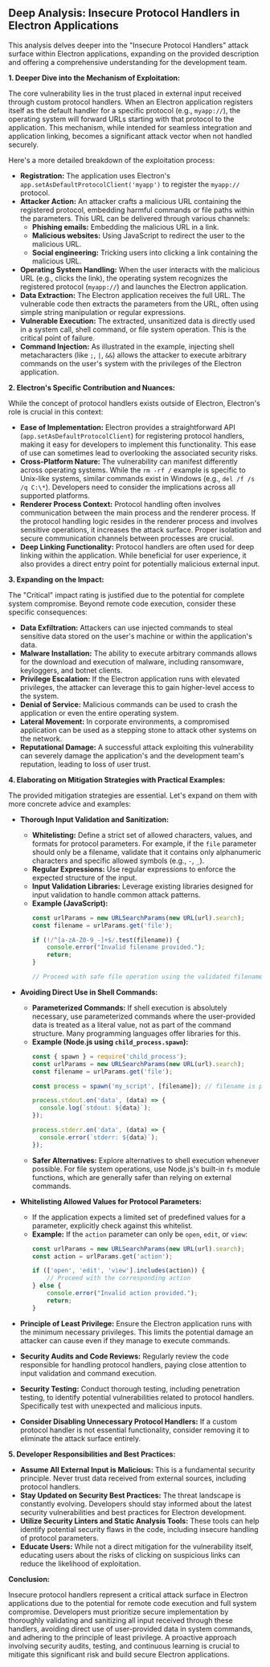 ## Deep Analysis: Insecure Protocol Handlers in Electron Applications

This analysis delves deeper into the "Insecure Protocol Handlers" attack surface within Electron applications, expanding on the provided description and offering a comprehensive understanding for the development team.

**1. Deeper Dive into the Mechanism of Exploitation:**

The core vulnerability lies in the trust placed in external input received through custom protocol handlers. When an Electron application registers itself as the default handler for a specific protocol (e.g., `myapp://`), the operating system will forward URLs starting with that protocol to the application. This mechanism, while intended for seamless integration and application linking, becomes a significant attack vector when not handled securely.

Here's a more detailed breakdown of the exploitation process:

* **Registration:** The application uses Electron's `app.setAsDefaultProtocolClient('myapp')` to register the `myapp://` protocol.
* **Attacker Action:** An attacker crafts a malicious URL containing the registered protocol, embedding harmful commands or file paths within the parameters. This URL can be delivered through various channels:
    * **Phishing emails:** Embedding the malicious URL in a link.
    * **Malicious websites:** Using JavaScript to redirect the user to the malicious URL.
    * **Social engineering:** Tricking users into clicking a link containing the malicious URL.
* **Operating System Handling:** When the user interacts with the malicious URL (e.g., clicks the link), the operating system recognizes the registered protocol (`myapp://`) and launches the Electron application.
* **Data Extraction:** The Electron application receives the full URL. The vulnerable code then extracts the parameters from the URL, often using simple string manipulation or regular expressions.
* **Vulnerable Execution:**  The extracted, unsanitized data is directly used in a system call, shell command, or file system operation. This is the critical point of failure.
* **Command Injection:** As illustrated in the example, injecting shell metacharacters (like `;`, `|`, `&&`) allows the attacker to execute arbitrary commands on the user's system with the privileges of the Electron application.

**2. Electron's Specific Contribution and Nuances:**

While the concept of protocol handlers exists outside of Electron, Electron's role is crucial in this context:

* **Ease of Implementation:** Electron provides a straightforward API (`app.setAsDefaultProtocolClient`) for registering protocol handlers, making it easy for developers to implement this functionality. This ease of use can sometimes lead to overlooking the associated security risks.
* **Cross-Platform Nature:**  The vulnerability can manifest differently across operating systems. While the `rm -rf /` example is specific to Unix-like systems, similar commands exist in Windows (e.g., `del /f /s /q C:\*`). Developers need to consider the implications across all supported platforms.
* **Renderer Process Context:**  Protocol handling often involves communication between the main process and the renderer process. If the protocol handling logic resides in the renderer process and involves sensitive operations, it increases the attack surface. Proper isolation and secure communication channels between processes are crucial.
* **Deep Linking Functionality:**  Protocol handlers are often used for deep linking within the application. While beneficial for user experience, it also provides a direct entry point for potentially malicious external input.

**3. Expanding on the Impact:**

The "Critical" impact rating is justified due to the potential for complete system compromise. Beyond remote code execution, consider these specific consequences:

* **Data Exfiltration:** Attackers can use injected commands to steal sensitive data stored on the user's machine or within the application's data.
* **Malware Installation:** The ability to execute arbitrary commands allows for the download and execution of malware, including ransomware, keyloggers, and botnet clients.
* **Privilege Escalation:** If the Electron application runs with elevated privileges, the attacker can leverage this to gain higher-level access to the system.
* **Denial of Service:** Malicious commands can be used to crash the application or even the entire operating system.
* **Lateral Movement:** In corporate environments, a compromised application can be used as a stepping stone to attack other systems on the network.
* **Reputational Damage:**  A successful attack exploiting this vulnerability can severely damage the application's and the development team's reputation, leading to loss of user trust.

**4. Elaborating on Mitigation Strategies with Practical Examples:**

The provided mitigation strategies are essential. Let's expand on them with more concrete advice and examples:

* **Thorough Input Validation and Sanitization:**
    * **Whitelisting:** Define a strict set of allowed characters, values, and formats for protocol parameters. For example, if the `file` parameter should only be a filename, validate that it contains only alphanumeric characters and specific allowed symbols (e.g., `-`, `_`).
    * **Regular Expressions:** Use regular expressions to enforce the expected structure of the input.
    * **Input Validation Libraries:** Leverage existing libraries designed for input validation to handle common attack patterns.
    * **Example (JavaScript):**
      ```javascript
      const urlParams = new URLSearchParams(new URL(url).search);
      const filename = urlParams.get('file');

      if (!/^[a-zA-Z0-9_-]+$/.test(filename)) {
          console.error("Invalid filename provided.");
          return;
      }

      // Proceed with safe file operation using the validated filename
      ```

* **Avoiding Direct Use in Shell Commands:**
    * **Parameterized Commands:**  If shell execution is absolutely necessary, use parameterized commands where the user-provided data is treated as a literal value, not as part of the command structure. Many programming languages offer libraries for this.
    * **Example (Node.js using `child_process.spawn`):**
      ```javascript
      const { spawn } = require('child_process');
      const urlParams = new URLSearchParams(new URL(url).search);
      const filename = urlParams.get('file');

      const process = spawn('my_script', [filename]); // filename is passed as an argument

      process.stdout.on('data', (data) => {
        console.log(`stdout: ${data}`);
      });

      process.stderr.on('data', (data) => {
        console.error(`stderr: ${data}`);
      });
      ```
    * **Safer Alternatives:** Explore alternatives to shell execution whenever possible. For file system operations, use Node.js's built-in `fs` module functions, which are generally safer than relying on external commands.

* **Whitelisting Allowed Values for Protocol Parameters:**
    * If the application expects a limited set of predefined values for a parameter, explicitly check against this whitelist.
    * **Example:** If the `action` parameter can only be `open`, `edit`, or `view`:
      ```javascript
      const urlParams = new URLSearchParams(new URL(url).search);
      const action = urlParams.get('action');

      if (['open', 'edit', 'view'].includes(action)) {
          // Proceed with the corresponding action
      } else {
          console.error("Invalid action provided.");
          return;
      }
      ```

* **Principle of Least Privilege:** Ensure the Electron application runs with the minimum necessary privileges. This limits the potential damage an attacker can cause even if they manage to execute commands.

* **Security Audits and Code Reviews:** Regularly review the code responsible for handling protocol handlers, paying close attention to input validation and command execution.

* **Security Testing:** Conduct thorough testing, including penetration testing, to identify potential vulnerabilities related to protocol handlers. Specifically test with unexpected and malicious inputs.

* **Consider Disabling Unnecessary Protocol Handlers:** If a custom protocol handler is not essential functionality, consider removing it to eliminate the attack surface entirely.

**5. Developer Responsibilities and Best Practices:**

* **Assume All External Input is Malicious:** This is a fundamental security principle. Never trust data received from external sources, including protocol handlers.
* **Stay Updated on Security Best Practices:** The threat landscape is constantly evolving. Developers should stay informed about the latest security vulnerabilities and best practices for Electron development.
* **Utilize Security Linters and Static Analysis Tools:** These tools can help identify potential security flaws in the code, including insecure handling of protocol parameters.
* **Educate Users:** While not a direct mitigation for the vulnerability itself, educating users about the risks of clicking on suspicious links can reduce the likelihood of exploitation.

**Conclusion:**

Insecure protocol handlers represent a critical attack surface in Electron applications due to the potential for remote code execution and full system compromise. Developers must prioritize secure implementation by thoroughly validating and sanitizing all input received through these handlers, avoiding direct use of user-provided data in system commands, and adhering to the principle of least privilege. A proactive approach involving security audits, testing, and continuous learning is crucial to mitigate this significant risk and build secure Electron applications.
